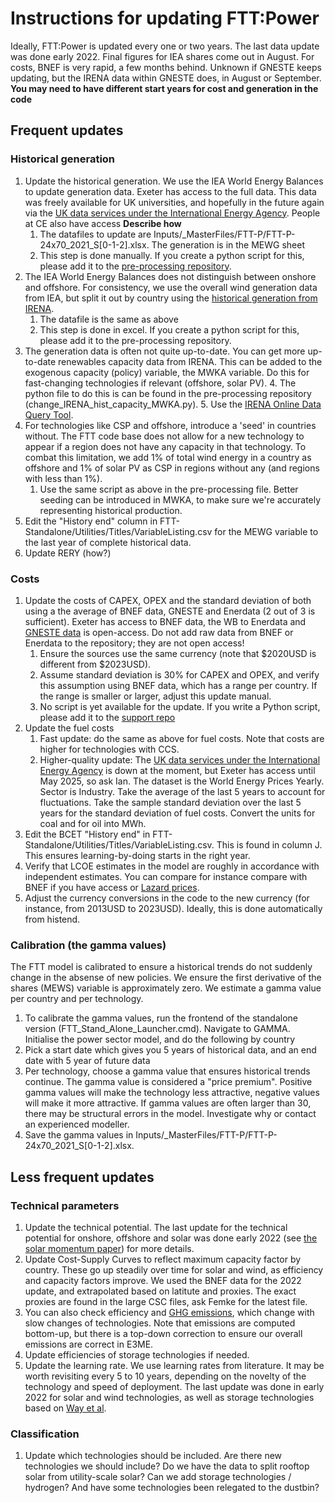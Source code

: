 # Instructions for updating FTT:Power
Ideally, FTT:Power is updated every one or two years. The last data update was done early 2022. Final figures for IEA shares come out in August. For costs, BNEF is very rapid, a few months behind. Unknown if GNESTE keeps updating, but the IRENA data within GNESTE does, in August or September. **You may need to have different start years for cost and generation in the code**

## Frequent updates
### Historical generation
1. Update the historical generation. We use the IEA World Energy Balances to update generation data. Exeter has access to the full data. This data was freely available for UK universities, and hopefully in the future again via the [UK data services under the International Energy Agency](https://stats2.digitalresources.jisc.ac.uk/index.aspx?r=721229&DataSetCode=IEA_CO2_AB). People at CE also have access **Describe how**
    1. The datafiles to update are Inputs/_MasterFiles/FTT-P/FTT-P-24x70_2021_S[0-1-2].xlsx. The generation is in the MEWG sheet
    2. This step is done manually. If you create a python script for this, please add it to the [pre-processing repository](https://github.com/cpmodel/FTT_Standalone-support/tree/main/FTT-Power%20updates).  
2. The IEA World Energy Balances does not distinguish between onshore and offshore. For consistency, we use the overall wind generation data from IEA, but split it out by country using the [historical generation from IRENA](https://www.irena.org/publications/2022/Apr/Renewable-Capacity-Statistics-2022).
    1. The datafile is the same as above
    2. This step is done in excel. If you create a python script for this, please add it to the pre-processing repository.  
3. The generation data is often not quite up-to-date. You can get more up-to-date renewables capacity data from IRENA. This can be added to the exogenous capacity (policy) variable, the MWKA variable. Do this for fast-changing technologies if relevant (offshore, solar PV). 
    4. The python file to do this is can be found in the pre-processing repository (change_IRENA_hist_capacity_MWKA.py). 
    5. Use the [IRENA Online Data Query Tool](https://pxweb.irena.org/pxweb/en/IRENASTAT/IRENASTAT__Power%20Capacity%20and%20Generation/Country_ELECSTAT_2024_H2.px/).
5. For technologies like CSP and offshore, introduce a 'seed' in countries without. The FTT code base does not allow for a new technology to appear if a region does not have any capacity in that technology. To combat this limitation, we add 1% of total wind energy in a country as offshore and 1% of solar PV as CSP in regions without any (and regions with less than 1%).
    1. Use the same script as above in the pre-processing file. Better seeding can be introduced in MWKA, to make sure we're accurately representing historical production.
6. Edit the "History end" column in FTT-Standalone/Utilities/Titles/VariableListing.csv for the MEWG variable to the last year of complete historical data. 
7. Update RERY (how?)

### Costs
1. Update the costs of CAPEX, OPEX and the standard deviation of both using a the average of BNEF data, GNESTE and Enerdata (2 out of 3 is sufficient). Exeter has access to BNEF data, the WB to Enerdata and [GNESTE data](https://github.com/iain-staffell/GNESTE) is open-access. Do not add raw data from BNEF or Enerdata to the repository; they are not open access! 
    1. Ensure the sources use the same currency (note that $2020USD is different from $2023USD). 
    2. Assume standard deviation is 30% for CAPEX and OPEX, and verify this assumption using BNEF data, which has a range per country. If the range is smaller or larger, adjust this update manual.
    3. No script is yet available for the update. If you write a Python script, please add it to the [support repo](https://github.com/cpmodel/FTT_Standalone-support)
2. Update the fuel costs
    1.  Fast update: do the same as above for fuel costs. Note that costs are higher for technologies with CCS.
    2.  Higher-quality update: The [UK data services under the International Energy Agency](https://stats2.digitalresources.jisc.ac.uk/index.aspx?r=721229&DataSetCode=IEA_CO2_AB) is down at the moment, but Exeter has access until May 2025, so ask Ian. The dataset is the World Energy Prices Yearly. Sector is Industry. Take the average of the last 5 years to account for fluctuations. Take the sample standard deviation over the last 5 years for the standard deviation of fuel costs. Convert the units for coal and for oil into MWh. 
3. Edit the BCET "History end" in FTT-Standalone/Utilities/Titles/VariableListing.csv. This is found in column J. This ensures learning-by-doing starts in the right year.
4. Verify that LCOE estimates in the model are roughly in accordance with independent estimates. You can compare for instance compare with BNEF if you have access or [Lazard prices](https://www.lazard.com/research-insights/levelized-cost-of-energyplus/).
5. Adjust the currency conversions in the code to the new currency (for instance, from 2013USD to 2023USD). Ideally, this is done automatically from histend.

### Calibration (the gamma values)
The FTT model is calibrated to ensure a historical trends do not suddenly change in the absense of new policies. We ensure the first derivative of the shares (MEWS) variable is approximately zero. We estimate a gamma value per country and per technology. 
1. To calibrate the gamma values, run the frontend of the standalone version (FTT_Stand_Alone_Launcher.cmd). Navigate to GAMMA. Initialise the power sector model, and do the following by country
2. Pick a start date which gives you 5 years of historical data, and an end date with 5 year of future data
3. Per technology, choose a gamma value that ensures historical trends continue. The gamma value is considered a "price premium". Positive gamma values will make the technology less attractive, negative values will make it more attractive. If gamma values are often larger than 30, there may be structural errors in the model. Investigate why or contact an experienced modeller. 
4. Save the gamma values in Inputs/_MasterFiles/FTT-P/FTT-P-24x70_2021_S[0-1-2].xlsx. 

## Less frequent updates

### Technical parameters
1. Update the technical potential. The last update for the technical potential for onshore, offshore and solar was done early 2022 (see [the solar momentum paper](https://www.nature.com/articles/s41467-023-41971-7?utm_source=rct_congratemailt&utm_medium=email&utm_campaign=oa_20231017&utm_content=10.1038/s41467-023-41971-7#Sec6)) for more details. 
2. Update Cost-Supply Curves to reflect maximum capacity factor by country. These go up steadily over time for solar and wind, as efficiency and capacity factors improve. We used the BNEF data for the 2022 update, and extrapolated based on latitute and proxies. The exact proxies are found in the large CSC files, ask Femke for the latest file.
3. You can also check efficiency and [GHG emissions](https://www.ipcc.ch/site/assets/uploads/2018/02/ipcc_wg3_ar5_annex-iii.pdf#page=7), which change with slow changes of technologies.  Note that emissions are computed bottom-up, but there is a top-down correction to ensure our overall emissions are correct in E3ME.
4. Update efficiencies of storage technologies if needed.
5. Update the learning rate. We use learning rates from literature. It may be worth revisiting every 5 to 10 years, depending on the novelty of the technology and speed of deployment. The last update was done in early 2022 for solar and wind technologies, as well as storage technologies based on [Way et al](https://www.sciencedirect.com/science/article/pii/S254243512200410X). 

### Classification
1. Update which technologies should be included. Are there new technologies we should include? Do we have the data to split rooftop solar from utility-scale solar? Can we add storage technologies / hydrogen? And have some technologies been relegated to the dustbin?

